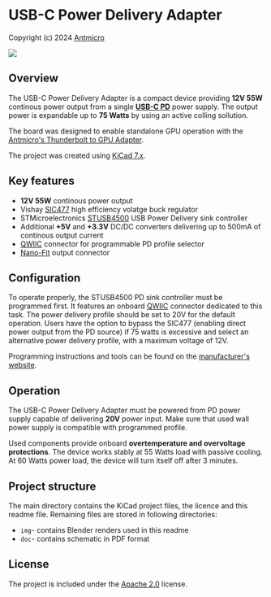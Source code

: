 # USB-C Power Delivery Adapter

Copyright (c) 2024 [Antmicro](https://www.antmicro.com)

![](img/USB-C-power-adapter_top_iso_paper_black.png)

## Overview

The USB-C Power Delivery Adapter is a compact device providing **12V 55W** continous power output from a single [**USB-C PD**](https://www.usb.org/usb-charger-pd) power supply. The output power is expandable up to **75 Watts** by using an active colling sollution.

The board was designed to enable standalone GPU operation with the [Antmicro's Thunderbolt to GPU Adapter](https://openhardware.antmicro.com/boards/thunderbolt-gpu-adapter/?tab=features).

The project was created using [KiCad 7.x](https://www.kicad.org/).

## Key features
* **12V 55W** continous power output
* Vishay [SIC477](https://www.vishay.com/docs/77113/sic47x.pdf) high efficiency volatge buck regulator
* STMicroelectronics [STUSB4500](https://www.mouser.com/datasheet/2/389/dm00489312-1799262.pdf) USB Power Delivery sink controller
* Additional **+5V** and **+3.3V** DC/DC converters delivering up to 500mA of continous output current
* [QWIIC](https://www.sparkfun.com/qwiic) connector for programmable PD profile selector
* [Nano-Fit](https://www.molex.com/en-us/products/connectors/wire-to-board-connectors/nano-fit-connectors) output connector


## Configuration
To operate properly, the STUSB4500 PD sink controller must be programmed first. It features an onboard [QWIIC](https://www.sparkfun.com/qwiic) connector dedicated to this task. The power delivery profile should be set to 20V for the default operation. Users have the option to bypass the SIC477 (enabling direct power output from the PD source) if 75 watts is excessive and select an alternative power delivery profile, with a maximum voltage of 12V.

Programming instructions and tools can be found on the [manufacturer's website](https://www.st.com/en/interfaces-and-transceivers/stusb4500.html#overview).


## Operation
The USB-C Power Delivery Adapter must be powered from PD power supply capable of delivering **20V** power input. Make sure that used wall power supply is compatible with programmed profile. 

Used components provide onboard **overtemperature and overvoltage protections**. The device works stably at 55 Watts load with passive cooling. At 60 Watts power load, the device will turn itself off after 3 minutes.


## Project structure
The main directory contains the KiCad project files, the licence and this readme file.
Remaining files are stored in following directories:
* `img`- contains Blender renders used in this readme
* `doc`- contains schematic in PDF format


## License
The project is included under the [Apache 2.0](/LICENSE) license.
